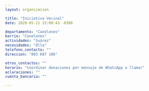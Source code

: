 ```yaml
---
layout: organizacion

title: "Iniciativa Vecinal"
date: 2020-05-21 15:09:43 -0300

departamento: "Canelones"
barrio: "Canelones"
actividades: "Suárez"
necesidades: "Olla"
telefono_contacto: ""
direccion: "093 687 106"

otros_contactos: ""
horario: "Coordinar donaciones por mensaje de WhatsApp o llamar"
aclaraciones: ""
cuenta_bancaria: ""

---
```

